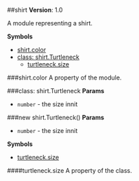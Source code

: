 <a name="module_shirt"></a>
##shirt
**Version**: 1.0  

A module representing a shirt.

**Symbols**

* [shirt.color](#module_shirt.color)
* [class: shirt.Turtleneck](#module_shirt.Turtleneck)
  * [turtleneck.size](#module_shirt.Turtleneck#size)

<a name="module_shirt.color"></a>
###shirt.color
A property of the module.

<a name="module_shirt.Turtleneck"></a>
###class: shirt.Turtleneck
**Params**

-  `number` - the size innit

<a name="module_shirt.Turtleneck"></a>
###new shirt.Turtleneck()
**Params**

-  `number` - the size innit

**Symbols**

  * [turtleneck.size](#module_shirt.Turtleneck#size)

<a name="module_shirt.Turtleneck#size"></a>
####turtleneck.size
A property of the class.

